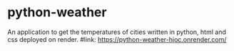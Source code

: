 # python-weather 
An application to get the temperatures of cities written in python, html and css deployed on render.
#link: https://python-weather-hjoc.onrender.com/
